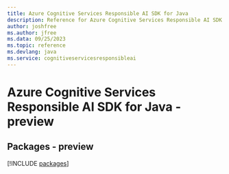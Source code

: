 ```yaml
---
title: Azure Cognitive Services Responsible AI SDK for Java
description: Reference for Azure Cognitive Services Responsible AI SDK for Java
author: joshfree
ms.author: jfree
ms.data: 09/25/2023
ms.topic: reference
ms.devlang: java
ms.service: cognitiveservicesresponsibleai
---
```

# Azure Cognitive Services Responsible AI SDK for Java - preview
## Packages - preview
[!INCLUDE [packages](cognitive-services-responsible-ai-index.md)]